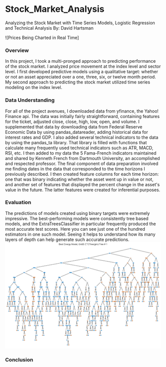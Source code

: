 # Stock_Market_Analysis
Analyzing the Stock Market with Time Series Models, Logistic Regression and Technical Analysis
By: David Hartsman

![Prices Being Charted in Real Time]
### Overview
In this project, I took a multi-pronged approach to predicting performance of the stock market. I analyzed price movement at the index level and sector level. I first developed predictive models using a qualitative target: whether or not an asset appreciated over a one, three, six, or twelve month period. My second approach to predicting the stock market utilized time series modeling on the index level. 


### Data Understanding
For all of the project avenues, I downloaded data from yfinance, the Yahoo! Finance api. The data was initially fairly straightforward, containing features for the ticket, adjusted close, close, high, low, open, and volume. I supplemented that data by downloading data from Federal Reserve Economic Data by using pandas_datareader, adding historical data for interest rates and GDP. I also added several technical indicators to the data by using the pandas_ta library. That library is filled with functions that calculate many frequently used technical indicators such as ATR, MACD, RSI, etc. I then added to my data the 5 Fama-French indicators maintained and shared by Kenneth French from Dartmouth University, an accomplished and respected professor. The final component of data preparation involved me finding dates in the data that corresponded to the time horizons I previously described. I then created feature columns for each time horizon: one that was binary indicating whether the asset went up in value or not, and another set of features that displayed the percent change in the asset's value in the future. The latter features were created for inferential purposes.

### Evaluation
The predictions of models created using binary targets were extremely impressive. The best-performing models were consistently tree based models, and the ExtraTreesClassifier in particular frequently produced the most accurate test scores. Here you can see just one of the hundred estimators in one such model. Seeing it helps to understand how its many layers of depth can help generate such accurate predictions. 
![This ExtraTreesClassifier Estimator is quite complicated...](./Files/Energy_Grid_12m_tree.jpg)



### Conclusion

